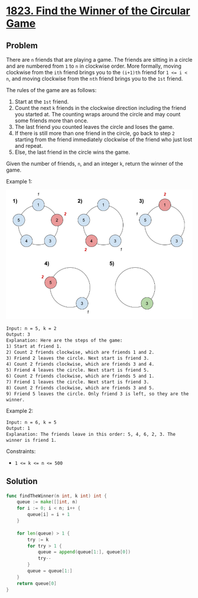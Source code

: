 # [1823. Find the Winner of the Circular Game](https://leetcode.com/problems/find-the-winner-of-the-circular-game/)

## Problem

There are `n` friends that are playing a game. The friends are sitting in a circle and are numbered from `1` to `n` in clockwise order. More formally, moving clockwise from the `ith` friend brings you to the `(i+1)th` friend for `1 <= i < n`, and moving clockwise from the `nth` friend brings you to the `1st` friend.

The rules of the game are as follows:

1. Start at the `1st` friend.
2. Count the next `k` friends in the clockwise direction including the friend you started at. The counting wraps around the circle and may count some friends more than once.
3. The last friend you counted leaves the circle and loses the game.
4. If there is still more than one friend in the circle, go back to step `2` starting from the friend immediately clockwise of the friend who just lost and repeat.
5. Else, the last friend in the circle wins the game.

Given the number of friends, `n`, and an integer `k`, return the winner of the game.


Example 1:

![alt text](image.png)


```
Input: n = 5, k = 2
Output: 3
Explanation: Here are the steps of the game:
1) Start at friend 1.
2) Count 2 friends clockwise, which are friends 1 and 2.
3) Friend 2 leaves the circle. Next start is friend 3.
4) Count 2 friends clockwise, which are friends 3 and 4.
5) Friend 4 leaves the circle. Next start is friend 5.
6) Count 2 friends clockwise, which are friends 5 and 1.
7) Friend 1 leaves the circle. Next start is friend 3.
8) Count 2 friends clockwise, which are friends 3 and 5.
9) Friend 5 leaves the circle. Only friend 3 is left, so they are the winner.
```

Example 2:

```
Input: n = 6, k = 5
Output: 1
Explanation: The friends leave in this order: 5, 4, 6, 2, 3. The winner is friend 1.
``` 

Constraints:

- `1 <= k <= n <= 500`

## Solution

```go
func findTheWinner(n int, k int) int {
	queue := make([]int, n)
	for i := 0; i < n; i++ {
		queue[i] = i + 1
	}

	for len(queue) > 1 {
		try := k
		for try > 1 {
			queue = append(queue[1:], queue[0])
			try--
		}
		queue = queue[1:]
	}
	return queue[0]
}
```
